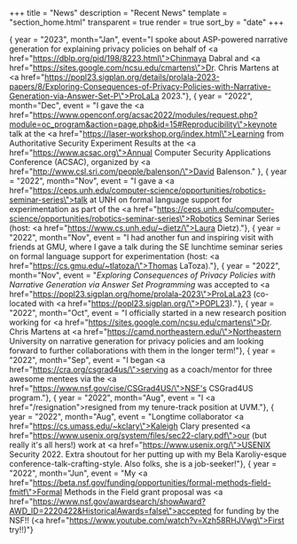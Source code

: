 +++
title = "News"
description = "Recent News"
template = "section_home.html"
transparent = true
render = true
sort_by = "date"
+++

{ year = "2023", month="Jan", event="I spoke about ASP-powered narrative generation for explaining privacy policies on behalf of <a href=\"https://dblp.org/pid/198/8223.html\">Chinmaya Dabral</a> and <a href=\"https://sites.google.com/ncsu.edu/cmartens\">Dr. Chris Martens</a> at <a href=\"https://popl23.sigplan.org/details/prolala-2023-papers/8/Exploring-Consequences-of-Privacy-Policies-with-Narrative-Generation-via-Answer-Set-P\">ProLaLa 2023.</a>"},
{ year = "2022", month="Dec", event = "I gave the <a href=\"https://www.openconf.org/acsac2022/modules/request.php?module=oc_program&action=page.php&id=15#Reproducibility\">keynote talk</a> at the <a href=\"https://laser-workshop.org/index.html\">Learning from Authoritative Security Experiment Results</a> at the <a href=\"https://www.acsac.org\">Annual Computer Security Applications Conference (ACSAC)</a>, organized by <a href=\"http://www.csl.sri.com/people/balenson/\">David Balenson</a>." },
{ year = "2022", month="Nov", event = "I gave a <a href=\"https://ceps.unh.edu/computer-science/opportunities/robotics-seminar-series\">talk at UNH</a> on formal language support for experimentation as part of the <a href=\"https://ceps.unh.edu/computer-science/opportunities/robotics-seminar-series\">Robotics Seminar Series</a> (host: <a href=\"https://www.cs.unh.edu/~dietz/\">Laura Dietz)</a>."},
{ year = "2022", month="Nov", event = "I had another fun and inspiring visit with friends at GMU, where I gave a talk during the SE lunchtime seminar series on formal language support for experimentation (host: <a href=\"https://cs.gmu.edu/~tlatoza/\">Thomas LaToza</a>)."},
{ year = "2022", month="Nov", event = "<i>Exploring Consequences of Privacy Policies with Narrative Generation via Answer Set Programming</i> was accepted to <a href=\"https://popl23.sigplan.org/home/prolala-2023\">ProLaLa23</a> (co-located with <a href=\"https://popl23.sigplan.org/\">POPL23</a>)."},
{ year = "2022", month="Oct", event = "I officially started in a new research position working for <a href=\"https://sites.google.com/ncsu.edu/cmartens\">Dr. Chris Martens</a> at <a href=\"https://camd.northeastern.edu/\">Northeastern University</a> on narrative generation for privacy policies and am looking forward to further collaborations with them in the longer term!"},
{ year = "2022", month="Sep", event = "I began <a href=\"https://cra.org/csgrad4us/\">serving as a coach/mentor</a> for three awesome mentees via the <a href=\"https://www.nsf.gov/cise/CSGrad4US/\">NSF's CSGrad4US program</a>."},
{ year = "2022", month="Aug", event = "I <a href=\"/resignation\">resigned</a> from my tenure-track position at UVM."},
{ year = "2022", month="Aug", event = "Longtime collaborator <a href=\"https://cs.umass.edu/~kclary\">Kaleigh Clary</a> presented <a href=\"https://www.usenix.org/system/files/sec22-clary.pdf\">our (but really it's all hers!) work</a> at <a href=\"https://www.usenix.org/\">USENIX Security 2022</a>. Extra shoutout for her putting up with my Bela Karoliy-esque conference-talk-crafting-style. Also folks, she is a job-seeker!"},
{ year = "2022", month="Jun", event = "My <a href=\"https://beta.nsf.gov/funding/opportunities/formal-methods-field-fmitf\">Formal Methods in the Field</a> grant proposal was <a href=\"https://www.nsf.gov/awardsearch/showAward?AWD_ID=2220422&HistoricalAwards=false\">accepted for funding by the NSF</a>!! (<a href=\"https://www.youtube.com/watch?v=Xzh58RHJVwg\">First try!!</a>)"}

